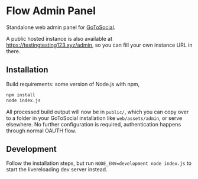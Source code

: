 # Flow Admin Panel

Standalone web admin panel for [GoToSocial](https://github.com/superseriousbusiness/gotosocial).

A public hosted instance is also available at <https://testingtesting123.xyz/admin>, so you can fill your own instance URL in there.

## Installation

Build requirements: some version of Node.js with npm,

```bash
npm install
node index.js
```

All processed build output will now be in `public/`, which you can copy over to a folder in your GoToSocial installation like `web/assets/admin`, or serve elsewhere.
No further configuration is required, authentication happens through normal OAUTH flow.

## Development

Follow the installation steps, but run `NODE_ENV=development node index.js` to start the livereloading dev server instead.
